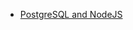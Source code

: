 


- [PostgreSQL and NodeJS](http://mherman.org/blog/2015/02/12/postgresql-and-nodejs/#.VtH2-cddhNE)
